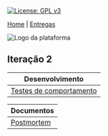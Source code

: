 [![License: GPL v3](https://img.shields.io/badge/License-GPLv3-blue.svg)](https://www.gnu.org/licenses/gpl-3.0)



[Home](https://github.com/aplneto/medmapper) | 
[Entregas](/docs/iterations.md)


![Logo da plataforma](
https://raw.githubusercontent.com/aplneto/projeto_ES/master/docs/idv/logotmp200x200.png
"Logo do Projeto")

## Iteração 2

| Desenvolvimento | 
|----------|
| [Testes de comportamento](/front_app/features) |



|    Documentos | 
|----------| 
| [Postmortem](/docs/iteration2/postmortem.md)| 
